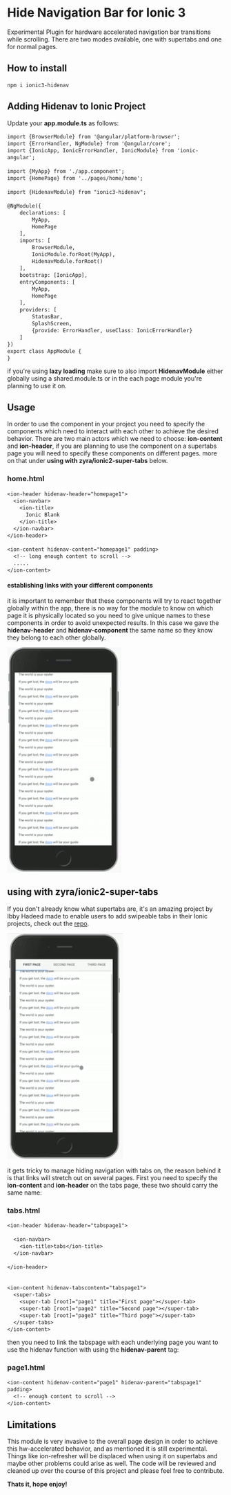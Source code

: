 # Hide Navigation Bar for Ionic 3

Experimental Plugin for hardware accelerated navigation bar transitions while scrolling. There are two modes available, one with supertabs and one for normal pages.

## How to install

```
npm i ionic3-hidenav
```

## Adding Hidenav to Ionic Project

Update your **app.module.ts** as follows:

```
import {BrowserModule} from '@angular/platform-browser';
import {ErrorHandler, NgModule} from '@angular/core';
import {IonicApp, IonicErrorHandler, IonicModule} from 'ionic-angular';

import {MyApp} from './app.component';
import {HomePage} from '../pages/home/home';

import {HidenavModule} from "ionic3-hidenav";

@NgModule({
    declarations: [
        MyApp,
        HomePage
    ],
    imports: [
        BrowserModule,
        IonicModule.forRoot(MyApp),
        HidenavModule.forRoot()
    ],
    bootstrap: [IonicApp],
    entryComponents: [
        MyApp,
        HomePage
    ],
    providers: [
        StatusBar,
        SplashScreen,
        {provide: ErrorHandler, useClass: IonicErrorHandler}
    ]
})
export class AppModule {
}

```
if you're using **lazy loading** make sure to also import **HidenavModule** either globally using a shared.module.ts or in the each page module you're planning to use it on.
## Usage
In order to use the component in your project you need to specify the components which need to interact with each other to achieve the desired behavior.
There are two main actors which we need to choose: **ion-content** and **ion-header**, if you are planning to use the component on a supertabs page you will need to specify these components on different pages. more on that under **using with zyra/ionic2-super-tabs** below.

### home.html
```
<ion-header hidenav-header="homepage1">
  <ion-navbar>
    <ion-title>
      Ionic Blank
    </ion-title>
  </ion-navbar>
</ion-header>

<ion-content hidenav-content="homepage1" padding>
  <!-- long enough content to scroll -->
  .....
</ion-content>

```
#### establishing links with your different components
it is important to remember that these components will try to react together globally within the app, there is no way for the module to know on which page it is physically located so you need to give unique names to these components in order to avoid unexpected results. In this case we gave the **hidenav-header** and **hidenav-component** the same name so they know they belong to each other globally.

![](https://github.com/heidji/readme-content/blob/master/ezgif-1-158630fd5e77.gif?raw=true)

## using with zyra/ionic2-super-tabs
If you don't already know what supertabs are, it's an amazing project by Ibby Hadeed made to enable users to add swipeable tabs in their Ionic projects, check out the [repo](https://github.com/zyra/ionic2-super-tabs/).

![](https://github.com/heidji/readme-content/blob/master/ezgif-1-438aab70caaf.gif?raw=true)

it gets tricky to manage hiding navigation with tabs on, the reason behind it is that links will stretch out on several pages.
First you need to specify the **ion-content** and **ion-header** on the tabs page, these two should carry the same name:

### tabs.html
```
<ion-header hidenav-header="tabspage1">

  <ion-navbar>
    <ion-title>tabs</ion-title>
  </ion-navbar>

</ion-header>


<ion-content hidenav-tabscontent="tabspage1">
  <super-tabs>
    <super-tab [root]="page1" title="First page"></super-tab>
    <super-tab [root]="page2" title="Second page"></super-tab>
    <super-tab [root]="page3" title="Third page"></super-tab>
  </super-tabs>
</ion-content>
```
then you need to link the tabspage with each underlying page you want to use the hidenav function with using the **hidenav-parent** tag:

### page1.html

```
<ion-content hidenav-content="page1" hidenav-parent="tabspage1" padding>
  <!-- enough content to scroll -->
</ion-content>

```

## Limitations
This module is very invasive to the overall page design in order to achieve this hw-accelerated behavior, and as mentioned it is still experimental. Things like ion-refresher will be displaced when using it on supertabs and maybe other problems could arise as well. The code will be reviewed and cleaned up over the course of this project and please feel free to contribute.

**Thats it, hope enjoy!**

